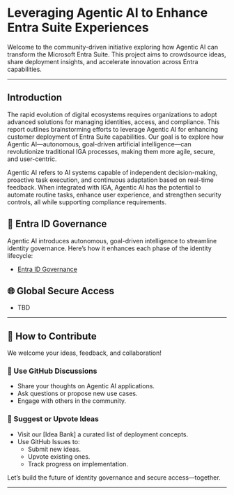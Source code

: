 # Leveraging Agentic AI to Enhance Entra Suite Experiences

Welcome to the community-driven initiative exploring how Agentic AI can transform the Microsoft Entra Suite. This project aims to crowdsource ideas, share deployment insights, and accelerate innovation across Entra capabilities.

---

## Introduction

The rapid evolution of digital ecosystems requires organizations to adopt advanced solutions for managing identities, access, and compliance. This report outlines brainstorming efforts to leverage Agentic AI for enhancing customer deployment of Entra Suite capabilities. Our goal is to explore how Agentic AI—autonomous, goal-driven artificial intelligence—can revolutionize traditional IGA processes, making them more agile, secure, and user-centric.

Agentic AI refers to AI systems capable of independent decision-making, proactive task execution, and continuous adaptation based on real-time feedback. When integrated with IGA, Agentic AI has the potential to automate routine tasks, enhance user experience, and strengthen security controls, all while supporting compliance requirements.

## 🔐 Entra ID Governance

Agentic AI introduces autonomous, goal-driven intelligence to streamline identity governance. Here’s how it enhances each phase of the identity lifecycle:

- [Entra ID Governance](./EntraIDGovernance/AIforIGA.md)

## 🌐 Global Secure Access

- TBD
---

## 🤝 How to Contribute

We welcome your ideas, feedback, and collaboration!

### 💬 Use GitHub Discussions

- Share your thoughts on Agentic AI applications.
- Ask questions or propose new use cases.
- Engage with others in the community.

### 🧠 Suggest or Upvote Ideas

- Visit our [Idea Bank] a curated list of deployment concepts.
- Use GitHub Issues to:
  - Submit new ideas.
  - Upvote existing ones.
  - Track progress on implementation.

Let’s build the future of identity governance and secure access—together.

---

